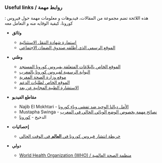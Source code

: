 ### Useful links / روابط مهمة

: هذه اللائحة تضم مجموعة من المقالات، فيديوهات و معلومات مهمة حول فيروس كورونا، كيفية الوقايه منه و التعامل معه

* **وثائق**
    - [استمارة شهادة التنقل الاستثنائية](http://covid19.interieur.gov.ma/assets/files/attestation_confinement_ar.pdf)
    - [الموقع الرسمي الذي أطلقه صندوق الضمان الاجتماعي](https://covid19.cnss.ma/)
* **وطني**
    - [الموقع الخاص بالبلاغات المتعلقة بفيروس كورونا المستجد](http://covid19.interieur.gov.ma/)
    - [البوابة الرسمية لفيروس كورونا بالمغرب](http://www.covidmaroc.ma/)
    - [موقع وزارة الصحة المغرية](https://www.sante.gov.ma/Pages/Accueil.aspx)
    - [الموقع الخاص لطلبات الدعم](https://www.tadamoncovid.ma/)
    - [الاستشارة الطبية المجانية عن بعد](http://tbib24.com)
* **مقاطع الفيديو**
    - Najib El Mokhtari -  [الأمل ديالنا الوحيد ضد تفشي وباء كورونا](https://www.youtube.com/watch?v=y-5GhynCxV4)
    - Mustapha Swinga - [نصائح مهمة بخصوص الوضع الوبائي الحالي في المغرب](https://www.youtube.com/watch?v=MoQzKA2VGIQ)
    - الدحيح - [كورونا](https://www.youtube.com/watch?v=mawje1RAKOw&feature=youtu.be)

* **إحصائيات**
    - [خريطة انتشار فيروس كورونا في **العالم** في الوقت الحالي](https://www.who.int/redirect-pages/page/novel-coronavirus-(covid-19)-situation-dashboard) 

* **دولي**
    - [World Health Organization (WHO) / منظمة الصحة العالمية](https://www.who.int/)